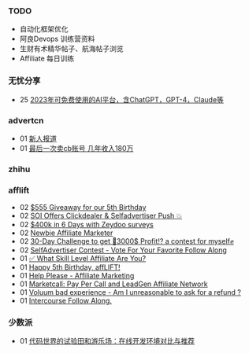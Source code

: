 ### TODO
-  自动化框架优化
-  阿良Devops 训练营资料
-  生财有术精华帖子、航海帖子浏览
-  Affiliate 每日训练

### 无忧分享
<!-- ruyo:START -->
-  25 [2023年可免费使用的AI平台，含ChatGPT，GPT-4，Claude等](https://51.ruyo.net/18350.html)<!-- ruyo:END -->

### advertcn
<!-- advertcn:START -->
-  01 [新人报道](https://www.advertcn.com/forum.php?mod=viewthread&tid=110164)
-  01 [最后一次卖cb账号 几年收入180万](https://www.advertcn.com/forum.php?mod=viewthread&tid=110162)<!-- advertcn:END -->

### zhihu
<!-- zhihu:START -->
<!-- zhihu:END -->

### afflift
<!-- afflift:START -->
-  02 [$555 Giveaway for our 5th Birthday](https://afflift.com/f/threads/555-giveaway-for-our-5th-birthday.10855/)
-  02 [SOI Offers Clickdealer &amp; Selfadvertiser Push 💥](https://afflift.com/f/threads/soi-offers-clickdealer-selfadvertiser-push-%F0%9F%92%A5.10846/)
-  02 [$400k in 6 Days with Zeydoo surveys](https://afflift.com/f/threads/400k-in-6-days-with-zeydoo-surveys.10856/)
-  02 [Newbie Affiliate Marketer](https://afflift.com/f/threads/newbie-affiliate-marketer.10859/)
-  02 [30-Day Challenge to get 🎯3000$ Profit⁉ a contest for myself✊](https://afflift.com/f/threads/30-day-challenge-to-get-%F0%9F%8E%AF3000-profit%E2%81%89-a-contest-for-myself%E2%9C%8A.9419/)
-  02 [SelfAdvertiser Contest - Vote For Your Favorite Follow Along](https://afflift.com/f/threads/selfadvertiser-contest-vote-for-your-favorite-follow-along.10857/)
-  01 [✅ What Skill Level Affiliate Are You?](https://afflift.com/f/threads/%E2%9C%85-what-skill-level-affiliate-are-you.7860/)
-  01 [Happy 5th Birthday, affLIFT!](https://afflift.com/f/threads/happy-5th-birthday-afflift.10842/)
-  01 [Help Please - Affiliate Marketing](https://afflift.com/f/threads/help-please-affiliate-marketing.10858/)
-  01 [Marketcall: Pay Per Call and LeadGen Affiliate Network](https://afflift.com/f/threads/marketcall-pay-per-call-and-leadgen-affiliate-network.5645/)
-  01 [Voluum bad experience - Am I unreasonable to ask for a refund ?](https://afflift.com/f/threads/voluum-bad-experience-am-i-unreasonable-to-ask-for-a-refund.10814/)
-  01 [Intercourse Follow Along.](https://afflift.com/f/threads/intercourse-follow-along.10764/)<!-- afflift:END -->

### 少数派
<!-- sspai:START -->
-  01 [代码世界的试验田和游乐场：在线开发环境对比与推荐](https://sspai.com/prime/story/online-codespaces-compared)<!-- sspai:END -->
